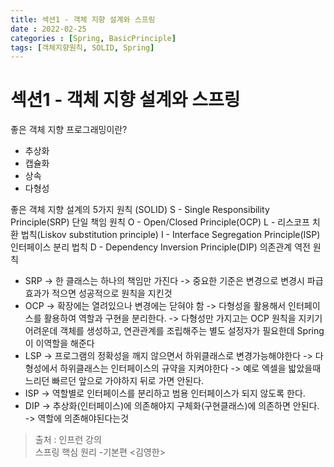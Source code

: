 ```yaml
---
title: 섹션1 - 객체 지향 설계와 스프링
date : 2022-02-25
categories : [Spring, BasicPrinciple]
tags: [객체지향원칙, SOLID, Spring]
---
```

# 섹션1 - 객체 지향 설계와 스프링
좋은 객체 지향 프로그래밍이란?
* 추상화
* 캡슐화
* 상속
* 다형성

좋은 객체 지향 설계의 5가지 원칙 (SOLID)
S  - Single Responsibility Principle(SRP) 단일 책임 원칙
O - Open/Closed Principle(OCP)
L - 리스코프 치환 법칙(Liskov substitution principle)
I - Interface Segregation Principle(ISP)  인터페이스 분리 법칙
D - Dependency Inversion Principle(DIP) 의존관계 역전 원칙

* SRP
  -> 한 클래스는 하나의 책임만 가진다
  -> 중요한 기준은 변경으로 변경시 파급효과가 적으면 성공적으로 원칙을 지킨것
* OCP
  -> 확장에는 열려있으나 변경에는 닫혀야 함
  -> 다형성을 활용해서 인터페이스를 활용하여 역할과 구현을 분리한다.
  -> 다형성만 가지고는 OCP 원칙을 지키기 어려운데 객체를 생성하고, 연관관계를 조립해주는 별도 설정자가 필요한데 Spring이 이역할을 해준다
* LSP
  -> 프로그램의 정확성을 깨지 않으면서 하위클래스로 변경가능해야한다
  -> 다형성에서 하위클래스는 인터페이스의 규약을 지켜야한다
  -> 예로 엑셀을 밟았을때 느리던 빠르던 앞으로 가야하지 뒤로 가면 안된다.
* ISP
  -> 역할별로 인터페이스를 분리하고 범용 인터페이스가 되지 않도록 한다.
* DIP
  -> 추상화(인터페이스)에 의존해야지 구체화(구현클래스)에 의존하면 안된다.
  -> 역할에 의존해야된다는것
> 출처 : 인프런 강의 <br>
>  스프링 핵심 원리 -기본편 <김영한>
